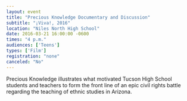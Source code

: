 ```yaml
---
layout: event
title: "Precious Knowledge Documentary and Discussion"
subtitle: "¡Viva!, 2016"
location: "Niles North High School"
date: 2016-03-21 16:00:00 -0600
times: "4 p.m."
audiences: ['Teens']
types: ['Film']
registration: "none"
canceled: "No"
---
```

Precious Knowledge illustrates what motivated Tucson High School students and teachers to form the front line of an epic civil rights battle regarding the teaching of ethnic studies in Arizona.
